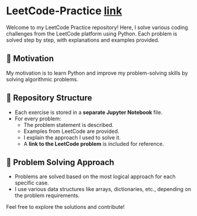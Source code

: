 # LeetCode-Practice [link](https://leetcode.com/)

Welcome to my LeetCode Practice repository! Here, I solve various coding challenges from the LeetCode platform using Python. Each problem is solved step by step, with explanations and examples provided.

## 🚀 Motivation

My motivation is to learn Python and improve my problem-solving skills by solving algorithmic problems.

## 📁 Repository Structure

- Each exercise is stored in a **separate Jupyter Notebook** file.
- For every problem:
  - The problem statement is described.
  - Examples from LeetCode are provided.
  - I explain the approach I used to solve it.
  - A **link to the LeetCode problem** is included for reference.

## 🧠 Problem Solving Approach

- Problems are solved based on the most logical approach for each specific case.
- I use various data structures like arrays, dictionaries, etc., depending on the problem requirements.

Feel free to explore the solutions and contribute!

